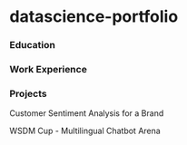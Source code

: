 # datascience-portfolio

### Education

### Work Experience

### Projects

Customer Sentiment Analysis for a Brand

WSDM Cup - Multilingual Chatbot Arena
